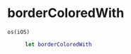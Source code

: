 # borderColoredWith

<dl>
<dt><code>os(iOS)</code></dt>
<dd>

``` swift
let borderColoredWith
```

</dd>
</dl>
